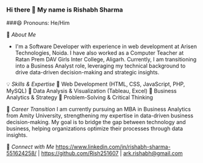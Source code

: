 ### Hi there 👋 My name is Rishabh Sharma
###😄 Pronouns: He/Him

🚀 *About Me*
- I'm a Software Developer with experience in web development at Arisen Technologies, Noida. I have also worked as a Computer Teacher at Ratan Prem DAV Girls Inter College, Aligarh. Currently, I am transitioning into a Business Analyst role, leveraging my technical background to drive data-driven decision-making and strategic insights.

💡 *Skills & Expertise*
🔹 Web Development (HTML, CSS, JavaScript, PHP, MySQL)
🔹 Data Analysis & Visualization (Tableau, Excel)
🔹 Business Analytics & Strategy
🔹 Problem-Solving & Critical Thinking

🎯 *Career Transition*
I am currently pursuing an MBA in Business Analytics from Amity University, strengthening my expertise in data-driven business decision-making. My goal is to bridge the gap between technology and business, helping organizations optimize their processes through data insights.

🔗 *Connect with Me*
https://www.linkedin.com/in/rishabh-sharma-551624258/ | https://github.com/Rish251607 | ark.rishabh@gmail.com
